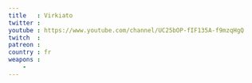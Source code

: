 ```yaml
---
title   : Virkiato
twitter : 
youtube : https://www.youtube.com/channel/UC25bOP-fIF135A-f9mzqHgQ
twitch  : 
patreon : 
country : fr
weapons :
    - 
---
```


